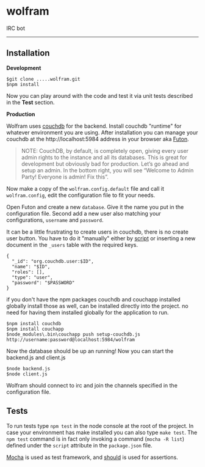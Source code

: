 wolfram
=======

IRC bot

----------

Installation
-----

**Development**

    $git clone .....wolfram.git
    $npm install
    
Now you can play around with the code and test it via unit tests described in the **Test** section.

**Production**

Wolfram uses [couchdb][1] for the backend. Install couchdb "runtime" for whatever environment you are using.
After installation you can manage your couchdb at the http://localhost:5984 address in your browser aka [Futon][2].

> NOTE: CouchDB, by default, is completely open, giving every user admin
> rights to the instance and all its databases. This is great for
> development but obviously bad for production. Let’s go ahead and setup
> an admin. In the bottom right, you will see “Welcome to Admin Party!
> Everyone is admin! Fix this”.

Now make a copy of the `wolfram.config.default` file and call it `wolfram.config`, edit the configuration file to fit your needs.

Open Futon and create a new `database`. Give it the name you put in the configuration file.
Second add a new user also matching your configurations, `username` and `password`.

It can be a little frustrating to create users in couchdb, there is no create user button. You have to do it "manually" either by [script][3] or inserting a new document in the `_users` table with the required keys.

    {
      "_id": "org.couchdb.user:$ID",
      "name": "$ID",
      "roles": [],
      "type": "user",
      "password": "$PASSWORD"
    }

if you don't have the npm packages couchdb and couchapp installed globally install those as well, can be installed directly into the project. no need for having them installed globally for the application to run.

    $npm install couchdb
    $npm install couchapp
    $node_modules\.bin\couchapp push setup-couchdb.js http://username:password@localhost:5984/wolfram

Now the database should be up an running! Now you can start the backend.js and client.js

    $node backend.js
    $node client.js

Wolfram should connect to irc and join the channels specified in the configuration file.

Tests
-----

To run tests type `npm test` in the node console at the root of the project.
In case your environment has make installed you can also type `make test`.
The `npm test` command is in fact only invoking a command (`mocha -R list`) defined under the `script` attribute in the `package.json` file.

[Mocha][4] is used as test framework, and [should][5] is used for assertions.


  [1]: http://couchdb.apache.org/
  [2]: http://docs.couchdb.org/en/latest/intro/tour.html#welcome-to-futon
  [3]: http://wiki.apache.org/couchdb/How_to_create_users_via_script
  [4]: http://visionmedia.github.io/mocha/
  [5]: https://github.com/visionmedia/should.js